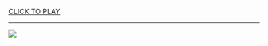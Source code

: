 
<a href="https://premium76.site?title=year_of_the_snake_google_gam&ref=12M">CLICK TO PLAY</a></h3>
<hr>

<a href="https://premium76.site?title=year_of_the_snake_google_gam&ref=12M"><img src="https://clearcache.store/games.png"></a>


